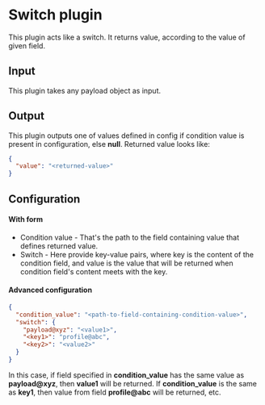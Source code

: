 # Switch plugin

This plugin acts like a switch. It returns value, according to the value
of given field.

## Input
This plugin takes any payload object as input.

## Output
This plugin outputs one of values defined in config if condition value is present
in configuration, else **null**. Returned value looks like:
```json
{
  "value": "<returned-value>"
}
```

## Configuration

#### With form
- Condition value - That's the path to the field containing value that defines 
  returned value.
- Switch - Here provide key-value pairs, where key is the content of the condition field,
  and value is the value that will be returned when condition field's content meets with the key.

#### Advanced configuration
```json
{
  "condition_value": "<path-to-field-containing-condition-value>",
  "switch": {
    "payload@xyz": "<value1>",
    "<key1>": "profile@abc",
    "<key2>": "<value2>"
  }
}
```
In this case, if field specified in **condition_value** has the same value as
**payload@xyz**, then **value1** will be returned. If **condition_value** is
the same as **key1**, then value from field **profile@abc** will be returned, etc.
